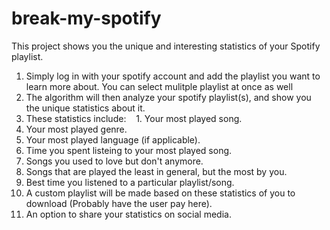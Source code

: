 # break-my-spotify
This project shows you the unique and interesting statistics of your Spotify playlist. 

1. Simply log in with your spotify account and add the playlist you want to learn more about. You can select mulitple playlist at once as well
2. The algorithm will then analyze your spotify playlist(s), and show you the unique statistics about it.
3. These statistics include:
&nbsp;&nbsp;  1. Your most played song.
  2. Your most played genre.
  3. Your most played language (if applicable).
  4. Time you spent listeing to your most played song.
  5. Songs you used to love but don't anymore.
  6. Songs that are played the least in general, but the most by you. 
  7. Best time you listened to a particular playlist/song.
4. A custom playlist will be made based on these statistics of you to download (Probably have the user pay here).
5. An option to share your statistics on social media. 
